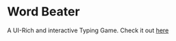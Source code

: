 # Word Beater
A UI-Rich and interactive Typing Game.
Check it out [here](https://word-beater-skk.vercel.app
)

